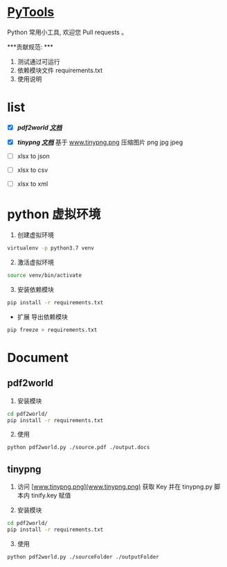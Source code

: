 # [PyTools](https://github.com/tdouguo/PyTools)

Python 常用小工具, 欢迎您 Pull requests 。

***贡献规范: ***

1. 测试通过可运行
2. 依赖模块文件 requirements.txt
3. 使用说明
 

# list

- [x] ***pdf2world [文档](#pdf2world)*** 
- [x] ***tinypng [文档](#tinypng)*** 基于 www.tinypng.png 压缩图片 png jpg jpeg 
- [ ] xlsx to json
- [ ] xlsx to csv
- [ ] xlsx to xml


# python 虚拟环境

1. 创建虚拟环境
```bash
virtualenv -p python3.7 venv
```

2. 激活虚拟环境
```bash
source venv/bin/activate
```

3. 安装依赖模块
```bash
pip install -r requirements.txt 
```

- 扩展 导出依赖模块
```bash
pip freeze > requirements.txt
```


# Document

## pdf2world

1. 安装模块
```bash
cd pdf2world/
pip install -r requirements.txt 
```

2. 使用
```bash 
python pdf2world.py ./source.pdf ./output.docs
```


## tinypng

1. 访问 [www.tinypng.png](www.tinypng.png) 获取 Key 并在 tinypng.py 脚本内 tinify.key 赋值

2. 安装模块
```bash
cd pdf2world/
pip install -r requirements.txt 
```

3. 使用
```bash
python pdf2world.py ./sourceFolder ./outputFolder
```

